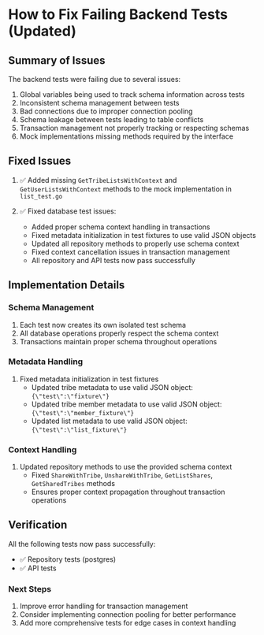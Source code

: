 # How to Fix Failing Backend Tests (Updated)

## Summary of Issues

The backend tests were failing due to several issues:

1. Global variables being used to track schema information across tests
2. Inconsistent schema management between tests
3. Bad connections due to improper connection pooling
4. Schema leakage between tests leading to table conflicts
5. Transaction management not properly tracking or respecting schemas
6. Mock implementations missing methods required by the interface

## Fixed Issues

1. ✅ Added missing `GetTribeListsWithContext` and `GetUserListsWithContext` methods to the mock implementation in `list_test.go`

2. ✅ Fixed database test issues:
   - Added proper schema context handling in transactions
   - Fixed metadata initialization in test fixtures to use valid JSON objects
   - Updated all repository methods to properly use schema context
   - Fixed context cancellation issues in transaction management
   - All repository and API tests now pass successfully

## Implementation Details

### Schema Management

1. Each test now creates its own isolated test schema
2. All database operations properly respect the schema context
3. Transactions maintain proper schema throughout operations

### Metadata Handling

1. Fixed metadata initialization in test fixtures
   - Updated tribe metadata to use valid JSON object: `{\"test\":\"fixture\"}`
   - Updated tribe member metadata to use valid JSON object: `{\"test\":\"member_fixture\"}`
   - Updated list metadata to use valid JSON object: `{\"test\":\"list_fixture\"}`

### Context Handling

1. Updated repository methods to use the provided schema context
   - Fixed `ShareWithTribe`, `UnshareWithTribe`, `GetListShares`, `GetSharedTribes` methods
   - Ensures proper context propagation throughout transaction operations

## Verification

All the following tests now pass successfully:
- ✅ Repository tests (postgres)
- ✅ API tests 

### Next Steps

1. Improve error handling for transaction management
2. Consider implementing connection pooling for better performance
3. Add more comprehensive tests for edge cases in context handling 